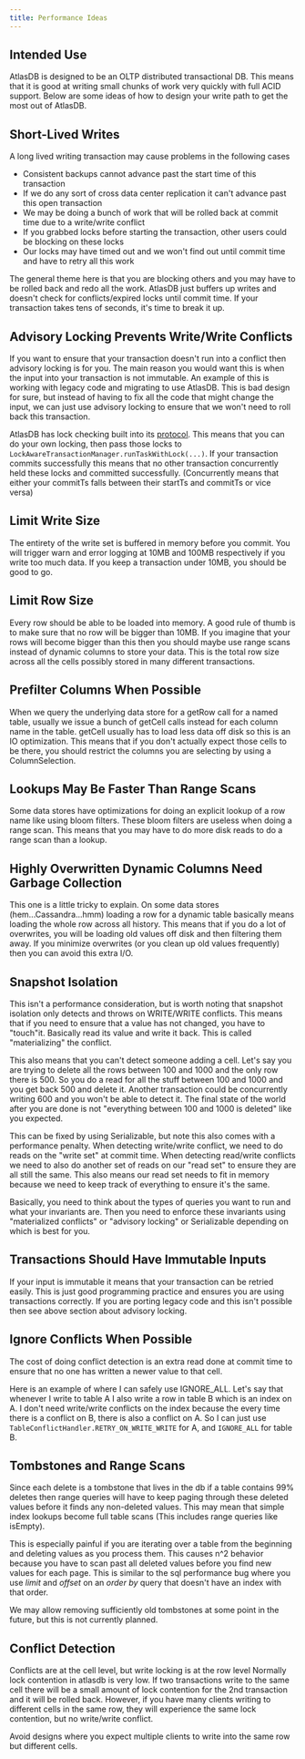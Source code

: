 ```yaml
---
title: Performance Ideas
---
```


## Intended Use

AtlasDB is designed to be an OLTP distributed transactional DB.  This means
that it is good at writing small chunks of work very quickly with full ACID
support.  Below are some ideas of how to design your write path to get the most
out of AtlasDB.

## Short-Lived Writes

A long lived writing transaction may cause problems in the following cases

*   Consistent backups cannot advance past the start time of this transaction
*   If we do any sort of cross data center replication it can't advance past this open transaction
*   We may be doing a bunch of work that will be rolled back at commit time due to a write/write conflict
*   If you grabbed locks before starting the transaction, other users could be blocking on these locks
*   Our locks may have timed out and we won't find out until commit time and have to retry all this work

The general theme here is that you are blocking others and you may have to be
rolled back and redo all the work. AtlasDB just buffers up writes and doesn't
check for conflicts/expired locks until commit time. If your transaction takes
tens of seconds, it's time to break it up.

## Advisory Locking Prevents Write/Write Conflicts

If you want to ensure that your transaction doesn't run into a conflict then
advisory locking is for you. The main reason you would want this is when the
input into your transaction is not immutable. An example of this is working
with legacy code and migrating to use AtlasDB. This is bad design for sure, but
instead of having to fix all the code that might change the input, we can just
use advisory locking to ensure that we won't need to roll back this
transaction.

AtlasDB has lock checking built into its
[protocol](AtlasDB-Transaction-Protocol). This means that you can do your own
locking, then pass those locks to
`LockAwareTransactionManager.runTaskWithLock(...)`. If your transaction commits
successfully this means that no other transaction concurrently held these locks
and committed successfully. (Concurrently means that either your commitTs falls
between their startTs and commitTs or vice versa)

## Limit Write Size

The entirety of the write set is buffered in memory before you commit. You will
trigger warn and error logging at 10MB and 100MB respectively if you write too
much data. If you keep a transaction under 10MB, you should be good to go.

## Limit Row Size

Every row should be able to be loaded into memory. A good rule of thumb is to
make sure that no row will be bigger than 10MB. If you imagine that your rows
will become bigger than this then you should maybe use range scans instead of
dynamic columns to store your data.  This is the total row size across all the
cells possibly stored in many different transactions.

## Prefilter Columns When Possible

When we query the underlying data store for a getRow call for a named table,
usually we issue a bunch of getCell calls instead for each column name in the
table. getCell usually has to load less data off disk so this is an IO
optimization. This means that if you don't actually expect those cells to be
there, you should restrict the columns you are selecting by using a
ColumnSelection.

## Lookups May Be Faster Than Range Scans

Some data stores have optimizations for doing an explicit lookup of a row name
like using bloom filters. These bloom filters are useless when doing a range
scan. This means that you may have to do more disk reads to do a range scan
than a lookup.

## Highly Overwritten Dynamic Columns Need Garbage Collection

This one is a little tricky to explain. On some data stores
(hem...Cassandra...hmm) loading a row for a dynamic table basically means
loading the whole row across all history. This means that if you do a lot of
overwrites, you will be loading old values off disk and then filtering them
away. If you minimize overwrites (or you clean up old values frequently) then
you can avoid this extra I/O.

## Snapshot Isolation

This isn't a performance consideration, but is worth noting that snapshot
isolation only detects and throws on WRITE/WRITE conflicts. This means that if
you need to ensure that a value has not changed, you have to "touch"it.
Basically read its value and write it back. This is called "materializing" the
conflict.

This also means that you can't detect someone adding a cell. Let's say you are
trying to delete all the rows between 100 and 1000 and the only row there is
500\. So you do a read for all the stuff between 100 and 1000 and you get back
500 and delete it. Another transaction could be concurrently writing 600 and
you won't be able to detect it. The final state of the world after you are done
is not "everything between 100 and 1000 is deleted" like you expected.

This can be fixed by using Serializable, but note this also comes with a
performance penalty.  When detecting write/write conflict, we need to do reads
on the "write set" at commit time.  When detecting read/write conflicts we need
to also do another set of reads on our "read set" to ensure they are all still
the same. This also means our read set needs to fit in memory because we need
to keep track of everything to ensure it's the same.

Basically, you need to think about the types of queries you want to run and
what your invariants are. Then you need to enforce these invariants using
"materialized conflicts" or "advisory locking" or Serializable depending on
which is best for you.

## Transactions Should Have Immutable Inputs

If your input is immutable it means that your transaction can be retried
easily. This is just good programming practice and ensures you are using
transactions correctly. If you are porting legacy code and this isn't possible
then see above section about advisory locking.

## Ignore Conflicts When Possible

The cost of doing conflict detection is an extra read done at commit time to
ensure that no one has written a newer value to that cell.

Here is an example of where I can safely use IGNORE_ALL. Let's say that
whenever I write to table A I also write a row in table B which is an index on
A. I don't need write/write conflicts on the index because the every time there
is a conflict on B, there is also a conflict on A. So I can just use
`TableConflictHandler.RETRY_ON_WRITE_WRITE` for A, and `IGNORE_ALL` for table
B.

## Tombstones and Range Scans

Since each delete is a tombstone that lives in the db if a table contains 99%
deletes then range queries will have to keep paging through these deleted
values before it finds any non-deleted values. This may mean that simple index
lookups become full table scans (This includes range queries like isEmpty).

This is especially painful if you are iterating over a table from the beginning
and deleting values as you process them. This causes n^2 behavior because you
have to scan past all deleted values before you find new values for each page.
This is similar to the sql performance bug where you use _limit_ and _offset_
on an _order by_ query that doesn't have an index with that order.

We may allow removing sufficiently old tombstones at some point in the future,
but this is not currently planned.

## Conflict Detection

Conflicts are at the cell level, but write locking is at the row level Normally
lock contention in atlasdb is very low. If two transactions write to the same
cell there will be a small amount of lock contention for the 2nd transaction
and it will be rolled back. However, if you have many clients writing to
different cells in the same row, they will experience the same lock contention,
but no write/write conflict.

Avoid designs where you expect multiple clients to write into the same row but
different cells.
